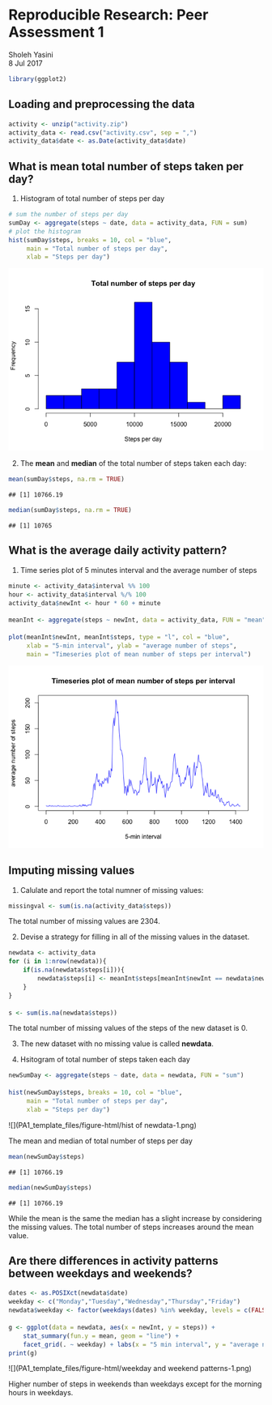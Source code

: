 # Reproducible Research: Peer Assessment 1
Sholeh Yasini  
8 Jul 2017  


```r
library(ggplot2)
```

## Loading and preprocessing the data


```r
activity <- unzip("activity.zip")
activity_data <- read.csv("activity.csv", sep = ",")
activity_data$date <- as.Date(activity_data$date)
```


## What is mean total number of steps taken per day?

1. Histogram of total number of steps per day


```r
# sum the number of steps per day
sumDay <- aggregate(steps ~ date, data = activity_data, FUN = sum) 
# plot the histogram
hist(sumDay$steps, breaks = 10, col = "blue",
     main = "Total number of steps per day",
     xlab = "Steps per day")
```

![](PA1_template_files/figure-html/mean-steps-1.png)<!-- -->

2. The **mean** and **median** of the total number of steps taken each day:


```r
mean(sumDay$steps, na.rm = TRUE)
```

```
## [1] 10766.19
```

```r
median(sumDay$steps, na.rm = TRUE)
```

```
## [1] 10765
```



## What is the average daily activity pattern?

1. Time series plot of 5 minutes interval and the average number of steps 


```r
minute <- activity_data$interval %% 100
hour <- activity_data$interval %/% 100
activity_data$newInt <- hour * 60 + minute

meanInt <- aggregate(steps ~ newInt, data = activity_data, FUN = "mean")

plot(meanInt$newInt, meanInt$steps, type = "l", col = "blue",
     xlab = "5-min interval", ylab = "average number of steps",
     main = "Timeseries plot of mean number of steps per interval")
```

![](PA1_template_files/figure-html/timeseries-plot-1.png)<!-- -->


## Imputing missing values

1. Calulate and report the total numner of missing values:


```r
missingval <- sum(is.na(activity_data$steps))
```

The total number of missing values are 2304.

2. Devise a strategy for filling in all of the missing values in the dataset.


```r
newdata <- activity_data
for (i in 1:nrow(newdata)){
    if(is.na(newdata$steps[i])){
        newdata$steps[i] <- meanInt$steps[meanInt$newInt == newdata$newInt[i]]
    }
}

s <- sum(is.na(newdata$steps))
```
The total number of missing values of the steps of the new dataset is 0.

3. The new dataset with no missing value is called **newdata**.

4. Hsitogram of total number of steps taken each day


```r
newSumDay <- aggregate(steps ~ date, data = newdata, FUN = "sum")

hist(newSumDay$steps, breaks = 10, col = "blue",
     main = "Total number of steps per day",
     xlab = "Steps per day")
```

![](PA1_template_files/figure-html/hist of newdata-1.png)<!-- -->

The mean and median of total number of steps per day


```r
mean(newSumDay$steps)
```

```
## [1] 10766.19
```

```r
median(newSumDay$steps)
```

```
## [1] 10766.19
```

While the mean is the same the median has a slight increase by considering the missing values. The total number of steps increases around the mean value.  


## Are there differences in activity patterns between weekdays and weekends?


```r
dates <- as.POSIXct(newdata$date)
weekday <- c("Monday","Tuesday","Wednesday","Thursday","Friday")
newdata$weekday <- factor(weekdays(dates) %in% weekday, levels = c(FALSE, TRUE), labels = c("weekend","weekday"))

g <- ggplot(data = newdata, aes(x = newInt, y = steps)) + 
    stat_summary(fun.y = mean, geom = "line") + 
    facet_grid(. ~ weekday) + labs(x = "5 min interval", y = "average number of steps")
print(g)
```

![](PA1_template_files/figure-html/weekday and weekend patterns-1.png)<!-- -->

Higher number of steps in weekends than weekdays except for the morning hours in weekdays.

